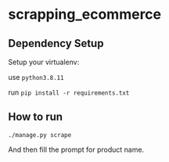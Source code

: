 # scrapping_ecommerce

## Dependency Setup

Setup your virtualenv:

use ``python3.8.11``

run ``pip install -r requirements.txt``

## How to run
``./manage.py scrape``

And then fill the prompt for product name.
